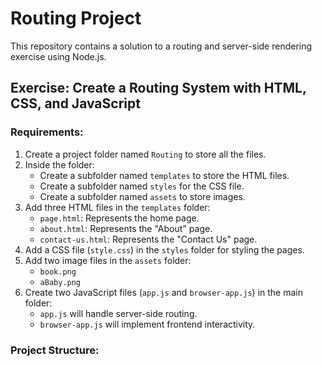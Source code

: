 # Routing Project

This repository contains a solution to a routing and server-side rendering exercise using Node.js.

## Exercise: Create a Routing System with HTML, CSS, and JavaScript

### Requirements:
1. Create a project folder named `Routing` to store all the files.
2. Inside the folder:
   - Create a subfolder named `templates` to store the HTML files.
   - Create a subfolder named `styles` for the CSS file.
   - Create a subfolder named `assets` to store images.
3. Add three HTML files in the `templates` folder:
   - `page.html`: Represents the home page.
   - `about.html`: Represents the "About" page.
   - `contact-us.html`: Represents the "Contact Us" page.
4. Add a CSS file (`style.css`) in the `styles` folder for styling the pages.
5. Add two image files in the `assets` folder:
   - `book.png`
   - `aBaby.png`
6. Create two JavaScript files (`app.js` and `browser-app.js`) in the main folder:
   - `app.js` will handle server-side routing.
   - `browser-app.js` will implement frontend interactivity.

### Project Structure:

